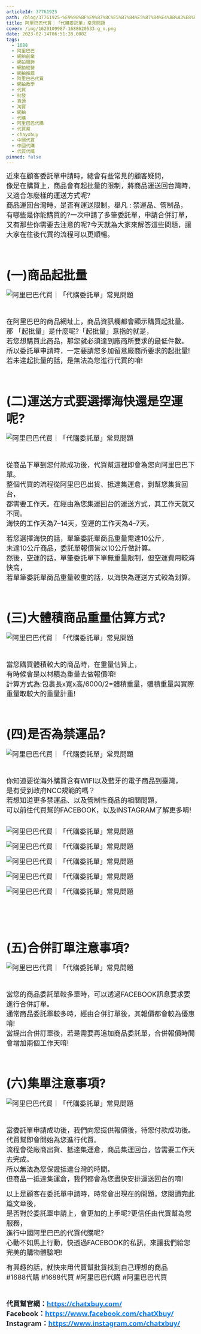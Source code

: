 ```yaml
---
articleId: 37761925
path: /blog/37761925-%E9%98%BF%E9%87%8C%E5%B7%B4%E5%B7%B4%E4%BB%A3%E8%B2%B7%EF%BD%9C%E3%80%8C%E4%BB%A3%E8%B3%BC%E5%A7%94%E8%A8%97%E5%96%AE%E3%80%8D%E5%B8%B8%E8%A6%8B%E5%95%8F%E9%A1%8C
title: 阿里巴巴代買｜「代購委託單」常見問題
cover: /img/1620109987-1688620533-g_n.png
date: 2023-02-14T06:51:28.000Z
tags:
  - 1688
  - 阿里巴巴
  - 網拍創業
  - 網拍服飾
  - 網拍經營
  - 網拍推薦
  - 阿里巴巴代買
  - 網拍教學
  - 代買
  - 批發
  - 貨源
  - 淘寶
  - 網拍
  - 代購
  - 阿里巴巴代購
  - 代買幫
  - chayxbuy
  - 中國代買
  - 中國代購
  - 代買代購
pinned: false
---
```

  <p><span style="font-size:18px">近來在顧客委託單申請時，總會有些常見的顧客疑問，<br>
像是在購買上，商品會有起批量的限制，將商品運送回台灣時，又適合怎麼樣的運送方式呢?<br>
商品運回台灣時，是否有運送限制，舉凡 : 禁運品、管制品，<br>
有哪些是你能購買的?一次申請了多筆委託單，申請合併訂單，<br>
又有那些你需要去注意的呢?今天就為大家來解答這些問題，讓大家在往後代買的流程可以更順暢。</span></p>

<p>&nbsp;</p>

<h1 data-selectable-paragraph="" id="c118"><span style="font-size:32px">(一)商品起批量</span></h1>

<p><span style="font-size:18px"><img alt="阿里巴巴代買｜「代購委託單」常見問題" src="/img/1620109987-1688620533-g_n.png" title="阿里巴巴代買｜「代購委託單」常見問題"></span></p>

<p>&nbsp;</p>

<p><span style="font-size:18px">在阿里巴巴的商品網址上，商品資訊欄都會顯示購買起批量。<br>
那 「起批量」是什麼呢?「起批量」意指的就是，<br>
若您想購買此商品，那您就必須達到廠商所要求的最低件數。<br>
所以委託單申請時，一定要請您多加留意廠商所要求的起批量!若未達起批量的話，是無法為您進行代買的唷!</span></p>

<p>&nbsp;</p>

<h1 data-selectable-paragraph="" id="d6ab"><span style="font-size:32px">(二)運送方式要選擇海快還是空運呢?</span></h1>

<p><span style="font-size:18px"><img alt="阿里巴巴代買｜「代購委託單」常見問題" src="/img/1620109987-3046441464-g_n.png" title="阿里巴巴代買｜「代購委託單」常見問題"></span></p>

<p>&nbsp;</p>

<p data-selectable-paragraph="" id="fd0a"><span style="font-size:18px">從商品下單到您付款成功後，代買幫這裡即會為您向阿里巴巴下單。<br>
整個代買的流程從阿里巴巴出貨、抵達集運倉，到幫您集貨回台，<br>
都需要工作天。在經由為您集運回台的運送方式，其工作天就又不同。<br>
海快的工作天為7–14天，空運的工作天為4–7天。</span></p>

<p data-selectable-paragraph="" id="63d5"><span style="font-size:18px">若您選擇海快的話，單筆委託單商品重量需達10公斤，<br>
未達10公斤商品，委託單報價皆以10公斤做計算。<br>
然後，空運的話，單筆委託單下單無重量限制，但空運費用較海快高，<br>
若單筆委託單商品重量較重的話，以海快為運送方式較為划算。</span></p>

<p data-selectable-paragraph="">&nbsp;</p>

<h1 data-selectable-paragraph="" id="0d46"><span style="font-size:32px">(三)大體積商品重量估算方式?</span></h1>

<p><span style="font-size:18px"><img alt="阿里巴巴代買｜「代購委託單」常見問題" src="/img/1620109987-323081067-g_n.png" title="阿里巴巴代買｜「代購委託單」常見問題"></span></p>

<p>&nbsp;</p>

<p><span style="font-size:18px">當您購買體積較大的商品時，在重量估算上，<br>
有時候會是以材積為重量去做報價唷!<br>
計算方式為:包裹長x寬x高/6000/2=體積重量，體積重量與實際重量取較大的重量計重!</span></p>

<p>&nbsp;</p>

<h1 data-selectable-paragraph="" id="21d1"><span style="font-size:32px">(四)是否為禁運品?</span></h1>

<p><span style="font-size:18px"><img alt="阿里巴巴代買｜「代購委託單」常見問題" src="/img/1620109993-730664603-g_n.png" title="阿里巴巴代買｜「代購委託單」常見問題"></span></p>

<p>&nbsp;</p>

<p><span style="font-size:18px">你知道要從海外購買含有WIFI以及藍牙的電子商品到臺灣，<br>
是有受到政府NCC規範的嗎？<br>
若想知道更多禁運品、以及管制性商品的相關問題，<br>
可以前往代買幫的FACEBOOK，以及INSTAGRAM了解更多唷!</span><br>
&nbsp;</p>

<p><span style="font-size:18px"><img alt="阿里巴巴代買｜「代購委託單」常見問題" src="/img/1620110009-4041894414-g_n.png" title="阿里巴巴代買｜「代購委託單」常見問題"></span></p>

<p><span style="font-size:18px"><img alt="阿里巴巴代買｜「代購委託單」常見問題" src="/img/1620110009-117779894-g_n.png" title="阿里巴巴代買｜「代購委託單」常見問題"></span></p>

<p><span style="font-size:18px"><img alt="阿里巴巴代買｜「代購委託單」常見問題" src="/img/1620110009-1764356140-g_n.png" title="阿里巴巴代買｜「代購委託單」常見問題"></span></p>

<p><span style="font-size:18px"><img alt="阿里巴巴代買｜「代購委託單」常見問題" src="/img/1620110009-499084533-g_n.png" title="阿里巴巴代買｜「代購委託單」常見問題"></span></p>

<p><span style="font-size:18px"><img alt="阿里巴巴代買｜「代購委託單」常見問題" src="/img/1620110016-3231261610-g_n.png" title="阿里巴巴代買｜「代購委託單」常見問題"></span></p>

<h1 data-selectable-paragraph="">&nbsp;</h1>

<h1 data-selectable-paragraph="" id="a9a1"><span style="font-size:32px">(五)合併訂單注意事項?</span></h1>

<p><span style="font-size:18px"><img alt="阿里巴巴代買｜「代購委託單」常見問題" src="/img/1620109993-619105072-g_n.png" title="阿里巴巴代買｜「代購委託單」常見問題"></span></p>

<p>&nbsp;</p>

<p data-selectable-paragraph="" id="095e"><span style="font-size:18px">當您的商品委託單較多單時，可以透過FACEBOOK訊息要求要進行合併訂單。<br>
通常商品委託單較多時，經由合併訂單後，其報價都會較為優惠唷!<br>
當提出合併訂單後，若是需要再追加商品委託單，合併報價時間會增加兩個工作天唷!</span></p>

<p data-selectable-paragraph="">&nbsp;</p>

<h1 data-selectable-paragraph="" id="73b3"><span style="font-size:32px">(六)集單注意事項?</span></h1>

<p><span style="font-size:18px"><img alt="阿里巴巴代買｜「代購委託單」常見問題" src="/img/1620109993-1582252761-g_n.png" title="阿里巴巴代買｜「代購委託單」常見問題"></span></p>

<p>&nbsp;</p>

<p data-selectable-paragraph="" id="6b70"><span style="font-size:18px">當委託單申請成功後，我們向您提供報價後，待您付款成功後。<br>
代買幫即會開始為您進行代買。<br>
流程會從廠商出貨、抵達集運倉，商品集運回台，皆需要工作天去完成。<br>
所以無法為您保證抵達台灣的時間。<br>
但商品一抵達集運倉，我們都會為您盡快安排運送回台的唷!</span></p>

<p data-selectable-paragraph="" id="bfb4"><span style="font-size:18px">以上是顧客在委託單申請時，時常會出現在的問題，您閱讀完此篇文章後，<br>
是否對於委託單申請上，會更加的上手呢?更信任由代買幫為您服務，<br>
進行中國阿里巴巴的代買代購呢?<br>
心動不如馬上行動，快透過FACEBOOK的私訊，來讓我們給您完美的購物體驗吧!</span></p>

<p data-selectable-paragraph="" id="0666"><span style="font-size:18px">有興趣的話，就快來用代買幫批貨找到自己理想的商品<br>
#1688代購 #1688代買 #阿里巴巴代購 #阿里巴巴代買</span></p>

<p data-selectable-paragraph="">&nbsp;</p>

<p data-selectable-paragraph=""><span style="font-size:18px"><strong><span style="background:white"><span style="color:#212529"><span style="font-family:新細明體,serif">代買幫官網：</span></span></span></strong><strong><span style="background:white"><span style="color:#007BFF"><span style="font-family:segoe ui,sans-serif"><a data-href="https://chatxbuy.weebly.com/" href="https://chatxbuy.weebly.com/" style="box-sizing:border-box;font-variant-ligatures:normal;font-variant-caps:normal;orphans:2;widows:2;-webkit-text-stroke-width:0px;word-spacing:0px;"><span style="text-decoration:none; text-underline:none"><span style="color:#007BFF">https://chatxbuy.com/</span></span></a></span></span></span></strong><br>
<span style="color:#212529"><span style="font-family:segoe ui,sans-serif"><strong style="-webkit-text-stroke-width:0px; box-sizing:border-box; font-variant-caps:normal; font-variant-ligatures:normal; orphans:2; text-decoration-style:initial; text-decoration-thickness:initial; widows:2; word-spacing:0px"><span style="background:white"><span style="font-family:segoe ui,sans-serif">Facebook</span></span></strong></span></span><strong><span style="background:white"><span style="color:#212529"><span style="font-family:新細明體,serif">：</span></span></span></strong><a data-href="https://www.facebook.com/chatXbuy/" href="https://www.facebook.com/chatXbuy/" style="box-sizing:border-box;font-variant-ligatures:normal;font-variant-caps:normal;orphans:2;widows:2;-webkit-text-stroke-width:0px;word-spacing:0px;" target="_blank"><strong style="box-sizing:border-box"><span style="background:white; text-decoration:none; text-underline:none"><span style="color:#007BFF"><span style="font-family:segoe ui,sans-serif">https://www.facebook.com/chatXbuy/</span></span></span></strong></a><br style="box-sizing:border-box;font-variant-ligatures:normal;font-variant-caps:normal;orphans:2;widows:2;-webkit-text-stroke-width:0px;text-decoration-thickness:initial;text-decoration-style:initial;word-spacing:0px;">
<span style="color:#212529"><span style="font-family:segoe ui,sans-serif"><strong style="-webkit-text-stroke-width:0px; box-sizing:border-box; font-variant-caps:normal; font-variant-ligatures:normal; orphans:2; text-decoration-style:initial; text-decoration-thickness:initial; widows:2; word-spacing:0px"><span style="background:white"><span style="font-family:segoe ui,sans-serif">Instagram</span></span></strong></span></span><strong><span style="background:white"><span style="color:#212529"><span style="font-family:新細明體,serif">：</span></span></span></strong><a data-href="https://www.instagram.com/chatxbuy/" href="https://www.instagram.com/chatxbuy/" style="box-sizing:border-box;font-variant-ligatures:normal;font-variant-caps:normal;orphans:2;widows:2;-webkit-text-stroke-width:0px;word-spacing:0px;" target="_blank"><strong style="box-sizing:border-box"><span style="background:white; text-decoration:none; text-underline:none"><span style="color:#007BFF"><span style="font-family:segoe ui,sans-serif">https://www.instagram.com/chatxbuy/</span></span></span></strong></a></span></p>

  